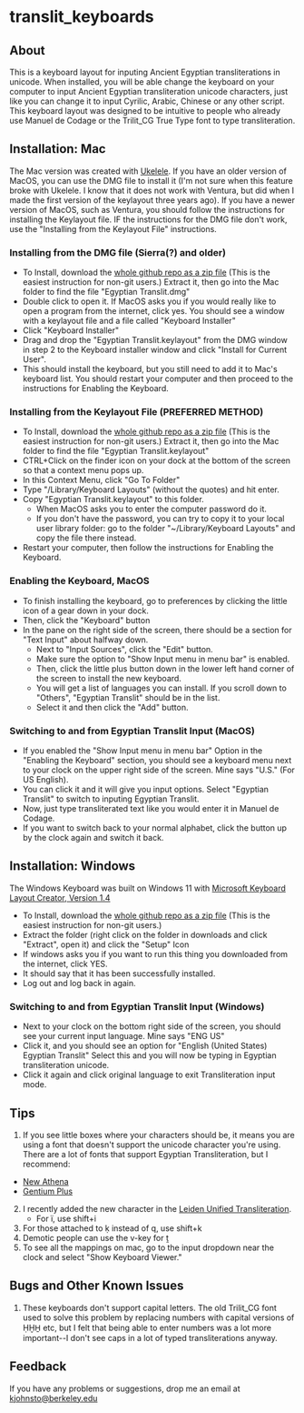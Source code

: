 # translit_keyboards
## About 
This is a keyboard layout for inputing Ancient Egyptian transliterations in unicode.
When installed, you will be able change the keyboard on your computer to input Ancient Egyptian transliteration unicode characters, just like you can change it to input Cyrilic, Arabic, Chinese or any other script.  This keyboard layout was designed to be intuitive to people who already use Manuel de Codage or the Trilit_CG True Type font to type transliteration.

## Installation: Mac
The Mac version was created with [Ukelele](https://software.sil.org/ukelele/). If you have an older version of MacOS, you can use the DMG file to install it (I'm not sure when this feature broke with Ukelele. I know that it does not work with Ventura, but did when I made the first version of the keylayout three years ago). If you have a newer version of MacOS, such as Ventura, you should follow the instructions for installing the Keylayout file. IF the instructions for the DMG file don't work, use the "Installing from the Keylayout File" instructions.
### Installing from the DMG file (Sierra(?) and older)
* To Install, download the [whole github repo as a zip file](https://github.com/nanythemummy/translit_keyboards/archive/refs/heads/main.zip)  (This is the easiest instruction for non-git users.) Extract it, then go into the Mac folder to find the file "Egyptian Translit.dmg"
* Double click to open it. If MacOS asks you if you would really like to open a program from the internet, click yes. You should see a window with a keylayout file and a file called "Keyboard Installer"
* Click "Keyboard Installer"
* Drag and drop the "Egyptian Translit.keylayout" from the DMG window in step 2 to the Keyboard installer window and click "Install for Current User".
* This should install the keyboard, but you still need to add it to Mac's keyboard list. You should restart your computer and then proceed to the instructions for Enabling the Keyboard.

### Installing from the Keylayout File (PREFERRED METHOD)
* To Install, download the [whole github repo as a zip file](https://github.com/nanythemummy/translit_keyboards/archive/refs/heads/main.zip)  (This is the easiest instruction for non-git users.) Extract it, then go into the Mac folder to find the file "Egyptian Translit.keylayout"
* CTRL+Click on the finder icon on your dock at the bottom of the screen so that a context menu pops up.
* In this Context Menu, click "Go To Folder"
* Type "/Library/Keyboard Layouts" (without the quotes) and hit enter.
* Copy "Egyptian Translit.keylayout" to this folder.
  * When MacOS asks you to enter the computer password do it.
  * If you don't have the password, you can try to copy it to your local user library folder: go to the folder "~/Library/Keyboard Layouts" and copy the file there instead. 
*  Restart your computer, then follow the instructions for Enabling the Keyboard.

### Enabling the Keyboard, MacOS
* To finish installing the keyboard, go to preferences by clicking the little icon of a gear down in your dock.
* Then, click the "Keyboard" button
* In the pane on the right side of the screen, there should be a section  for "Text Input" about halfway down.
    * Next to "Input Sources", click the "Edit" button.
    * Make sure the option to "Show Input menu in menu bar" is enabled.
    * Then, click the little plus button down in the lower left hand corner of the screen to install the new keyboard.
    * You will get a list of languages you can install. If you scroll down to "Others", "Egyptian Translit" should be in the list.
    * Select it and then click the "Add" button.

### Switching to and from Egyptian Translit Input (MacOS)
* If you enabled the "Show Input menu in menu bar" Option in the "Enabling the Keyboard" section, you should see a keyboard menu next to your clock on the upper right side of the screen. Mine says "U.S." (For US English).
* You can click it and it will give you input options. Select "Egyptian Translit" to switch to inputing Egyptian Translit.
* Now, just type transliterated text like you would enter it in Manuel de Codage.
* If you want to switch back to your normal alphabet, click the button up by the clock again and switch it back.
## Installation: Windows
The Windows Keyboard was built on Windows 11 with [Microsoft Keyboard Layout Creator, Version 1.4](https://www.microsoft.com/en-us/download/details.aspx?id=102134)
* To Install, download the [whole github repo as a zip file](https://github.com/nanythemummy/translit_keyboards/archive/refs/heads/main.zip)  (This is the easiest instruction for non-git users.)
* Extract the folder (right click on the folder in downloads and click "Extract", open it) and click the "Setup" Icon
* If windows asks you if you want to run this thing you downloaded from the internet, click YES.
* It should say that it has been successfully installed.
* Log out and log back in again.

### Switching to and from Egyptian Translit Input (Windows)
* Next to your clock on the bottom right side of the screen, you should see your current input language. Mine says "ENG US"
* Click it, and you should see an option for "English (United States) Egyptian Translit" Select this and you will now be typing in Egyptian transliteration unicode.
* Click it again and click original language to exit Transliteration input mode.
  
## Tips
1. If you see little boxes where your characters should be, it means you are using a font that doesn't support the unicode character you're using. There are a lot of fonts that support Egyptian Transliteration, but I recommend:
* [New Athena](https://classicalstudies.org/publications-and-research/nau-download)
* [Gentium Plus](https://software.sil.org/gentium/)

2. I recently added the new character in the [Leiden Unified Transliteration](https://ice2023.com/en/news/lut).
   * For ï, use shift+i
3. For those attached to ḳ instead of q, use shift+k
4. Demotic people can use the v-key for ṱ
5. To see all the mappings on mac, go to the input dropdown near the clock and select "Show Keyboard Viewer."

## Bugs and Other Known Issues
1. These keyboards don't support capital letters. The old Trilit_CG font used to solve this problem by replacing numbers with capital versions of ḤḪH̱ etc, but I felt that being able to enter numbers was a lot more important--I don't see caps in a lot of typed transliterations anyway.
   
## Feedback
If you have any problems or suggestions, drop me an email at kjohnsto@berkeley.edu

  






